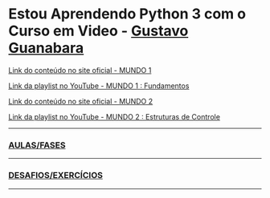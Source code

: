 # Estou Aprendendo Python 3 com o Curso em Video - [Gustavo Guanabara](https://github.com/gustavoguanabara)

[Link do conteúdo no site oficial - MUNDO 1](https://www.cursoemvideo.com/curso/python-3-mundo-1)

[Link da playlist no YouTube - MUNDO 1 : Fundamentos](https://youtube.com/playlist?list=PLHz_AreHm4dlKP6QQCekuIPky1CiwmdI6)

[Link do conteúdo no site oficial - MUNDO 2](https://www.cursoemvideo.com/curso/python-3-mundo-2)

[Link da playlist no YouTube - MUNDO 2 : Estruturas de Controle](https://youtube.com/playlist?list=PLHz_AreHm4dk_nZHmxxf_J0WRAqy5Czye)

---
### [AULAS/FASES](/AULAS/README.md)
---
### [DESAFIOS/EXERCÍCIOS](/DESAFIOS/README.md)
---
